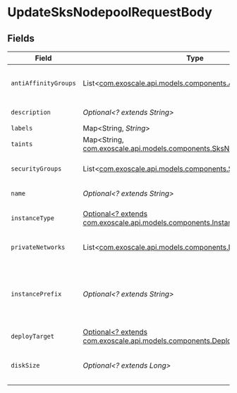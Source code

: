 # UpdateSksNodepoolRequestBody


## Fields

| Field                                                                                                                    | Type                                                                                                                     | Required                                                                                                                 | Description                                                                                                              |
| ------------------------------------------------------------------------------------------------------------------------ | ------------------------------------------------------------------------------------------------------------------------ | ------------------------------------------------------------------------------------------------------------------------ | ------------------------------------------------------------------------------------------------------------------------ |
| `antiAffinityGroups`                                                                                                     | List<[com.exoscale.api.models.components.AntiAffinityGroupInput](../../models/components/AntiAffinityGroupInput.md)>     | :heavy_minus_sign:                                                                                                       | Nodepool Anti-affinity Groups                                                                                            |
| `description`                                                                                                            | *Optional<? extends String>*                                                                                             | :heavy_minus_sign:                                                                                                       | Nodepool description                                                                                                     |
| `labels`                                                                                                                 | Map<String, *String*>                                                                                                    | :heavy_minus_sign:                                                                                                       | N/A                                                                                                                      |
| `taints`                                                                                                                 | Map<String, [com.exoscale.api.models.components.SksNodepoolTaint](../../models/components/SksNodepoolTaint.md)>          | :heavy_minus_sign:                                                                                                       | N/A                                                                                                                      |
| `securityGroups`                                                                                                         | List<[com.exoscale.api.models.components.SecurityGroupInput](../../models/components/SecurityGroupInput.md)>             | :heavy_minus_sign:                                                                                                       | Nodepool Security Groups                                                                                                 |
| `name`                                                                                                                   | *Optional<? extends String>*                                                                                             | :heavy_minus_sign:                                                                                                       | Nodepool name                                                                                                            |
| `instanceType`                                                                                                           | [Optional<? extends com.exoscale.api.models.components.InstanceTypeInput>](../../models/components/InstanceTypeInput.md) | :heavy_minus_sign:                                                                                                       | Compute instance type                                                                                                    |
| `privateNetworks`                                                                                                        | List<[com.exoscale.api.models.components.PrivateNetworkInput](../../models/components/PrivateNetworkInput.md)>           | :heavy_minus_sign:                                                                                                       | Nodepool Private Networks                                                                                                |
| `instancePrefix`                                                                                                         | *Optional<? extends String>*                                                                                             | :heavy_minus_sign:                                                                                                       | Prefix to apply to managed instances names (default: pool)                                                               |
| `deployTarget`                                                                                                           | [Optional<? extends com.exoscale.api.models.components.DeployTarget>](../../models/components/DeployTarget.md)           | :heavy_minus_sign:                                                                                                       | Deploy target                                                                                                            |
| `diskSize`                                                                                                               | *Optional<? extends Long>*                                                                                               | :heavy_minus_sign:                                                                                                       | Nodepool instances disk size in GB                                                                                       |